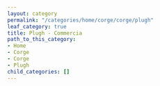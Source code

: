 ```yaml
---
layout: category
permalink: "/categories/home/corge/corge/plugh"
leaf_category: true
title: Plugh - Commercia
path_to_this_category:
- Home
- Corge
- Corge
- Plugh
child_categories: []
---
```

